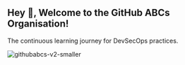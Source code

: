 ## Hey 👋, Welcome to the GitHub ABCs Organisation!

The continuous learning journey for DevSecOps practices.

![githubabcs-v2-smaller](https://user-images.githubusercontent.com/10718943/145756918-68c2b221-01b2-49e7-9276-7d2093dabe42.png)

## 
